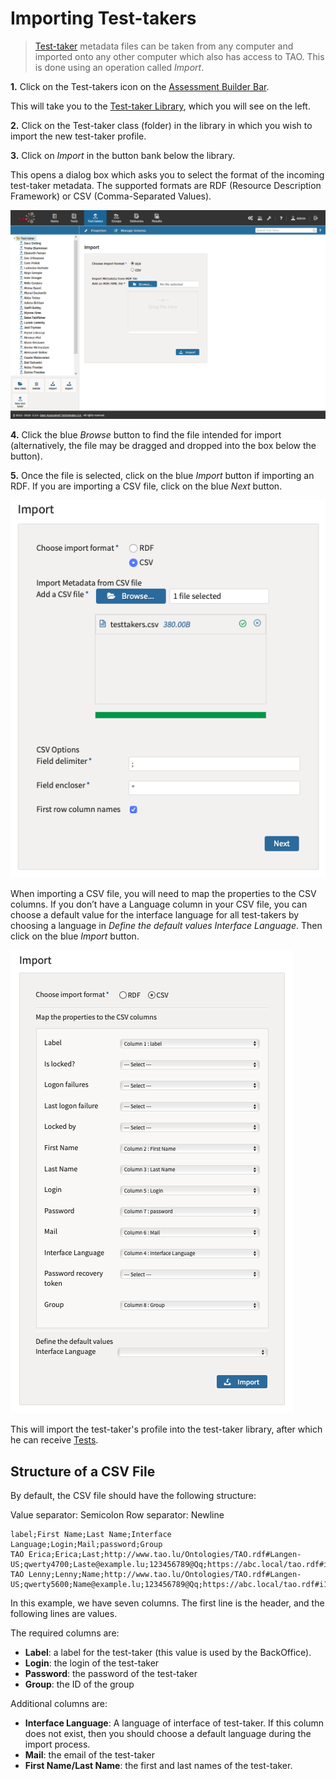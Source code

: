 <!--
created_at: 2016-12-15
authors:         
    - "Catherine Pease"
--> 

# Importing Test-takers

>[Test-taker](../appendix/glossary.md#test-taker) metadata files can be taken from any computer and imported onto any other computer which also has access to TAO. This is done using an operation called *Import*.


**1.**  Click on the Test-takers icon on the [Assessment Builder Bar](../appendix/glossary.md#assessment-builder-bar).

This will take you to the [Test-taker Library](../appendix/glossary.md#test-taker-library), which you will see on the left.

**2.**  Click on the Test-taker class (folder) in the library in which you wish to import the new test-taker profile.

**3.**  Click on *Import* in the button bank below the library.

This opens a dialog box which asks you to select the format of the incoming test-taker metadata. The supported formats are RDF (Resource Description Framework) or CSV (Comma-Separated Values).  

![Importing Test-takers](../resources/backend/test-takers/import-3.png)

**4.** Click the blue *Browse* button to find the file intended for import (alternatively, the file may be dragged and dropped into the box below the button).

**5.** Once the file is selected, click on the blue *Import* button if importing an RDF. If you are importing a CSV file, click on the blue *Next* button.

![Selecting CSV](../resources/backend/test-takers/import1tt.png)

When importing a CSV file, you will need to map the properties to the CSV columns. If you don’t have a Language column in your CSV file, you can choose a default value for the interface language for all test-takers by choosing a language in *Define the default values Interface Language*. Then click on the blue *Import* button.

![Mapping Columns](../resources/backend/test-takers/import2tt.png)

This will import the test-taker's profile into the test-taker library, after which he can receive [Tests](../deliveries/create-a-new-delivery.md).

## Structure of a CSV File

By default, the CSV file should have the following structure:

Value separator: Semicolon
Row separator: Newline

```
label;First Name;Last Name;Interface Language;Login;Mail;password;Group
TAO Erica;Erica;Last;http://www.tao.lu/Ontologies/TAO.rdf#Langen-US;qwerty4700;Laste@example.lu;123456789@Qq;https://abc.local/tao.rdf#i15677754915441105
TAO Lenny;Lenny;Name;http://www.tao.lu/Ontologies/TAO.rdf#Langen-US;qwerty5600;Name@example.lu;123456789@Qq;https://abc.local/tao.rdf#i15677754915070106

```

In this example, we have seven columns. The first line is the header, and the following lines are values.

The required columns are:

- **Label**: a label for the test-taker (this value is used by the BackOffice).
- **Login**: the login of the test-taker
- **Password**: the password of the test-taker
- **Group**: the ID of the group

Additional columns are:

- **Interface Language**: A language of interface of test-taker. If this column does not exist, then you should choose a default language during the import process. 
- **Mail**: the email of the test-taker
- **First Name/Last Name**: the first and last names of the test-taker.
